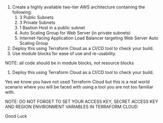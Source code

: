 1. Create a highly available two-tier AWS architecture containing the following:
   1. 3 Public Subnets
   2. 3 Private Subnets
   3. 1 Bastion Host in a public subnet
   4. Auto Scaling Group for Web Server (in private subnets)
   5. Internet-facing Application Load Balancer targeting Web Server Auto Scaling Group
2. Deploy this using Terraform Cloud as a CI/CD tool to check your build.
3. Use module blocks for ease of use and re-usability.

NOTE: all code should be in module blocks, not resource blocks

1. Deploy this using Terraform Cloud as a CI/CD tool to check your build.

Yes we know you have not used Terraform Cloud but this is a real world scenario where you will be faced with using a tool you are not too familiar with.

NOTE: DO NOT FORGET TO SET YOUR  ACCESS KEY, SECRET ACCESS KEY AND REGION ENVIRONMENT VARIABLES IN TERRAFORM CLOUD

Good Luck
